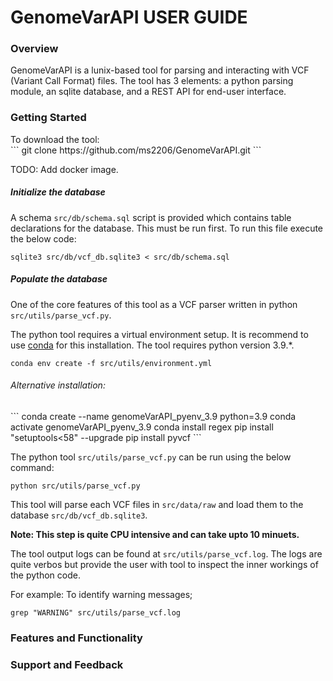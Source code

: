 <h1> GenomeVarAPI USER GUIDE </h1>

<h3> Overview</h3>
<div>

GenomeVarAPI is a lunix-based tool for parsing and interacting with VCF (Variant Call Format) files.
The tool has 3 elements: a python parsing module, an sqlite database, and a REST API for end-user interface.

</div>

<h3> Getting Started</h3>
<div>
To download the tool: <br>
```
git clone https://github.com/ms2206/GenomeVarAPI.git
```

TODO: Add docker image.

<h5>Initialize the database</h5>

A schema `src/db/schema.sql` script is provided which contains table declarations for the database. This must be run first.
To run this file execute the below code:<br>
```
sqlite3 src/db/vcf_db.sqlite3 < src/db/schema.sql
```

<h5>Populate the database</h5>

One of the core features of this tool as a VCF parser written in python `src/utils/parse_vcf.py`.

The python tool requires a virtual environment setup. It is recommend to use <a href="https://docs.conda.io/projects/conda/en/latest/user-guide/install/index.html">conda</a> for this installation. The tool requires python version 3.9.*.

```
conda env create -f src/utils/environment.yml
```

<h6>Alternative installation:</h6>
```
conda create --name genomeVarAPI_pyenv_3.9 python=3.9
conda activate genomeVarAPI_pyenv_3.9
conda install regex
pip install "setuptools<58" --upgrade
pip install pyvcf
```

The python tool `src/utils/parse_vcf.py` can be run using the below command: <br>
```
python src/utils/parse_vcf.py
```

This tool will parse each VCF files in `src/data/raw` and load them to the database `src/db/vcf_db.sqlite3`.

<strong>Note: This step is quite CPU intensive and can take upto 10 minuets.</strong> 

The tool output logs can be found at `src/utils/parse_vcf.log`. The logs are quite verbos but provide the 
user with tool to inspect the inner workings of the python code.

For example:
To identify warning messages;<br>
```
grep "WARNING" src/utils/parse_vcf.log
```





</div>

<h3> Features and Functionality</h3>

<h3> Support and Feedback</h3>